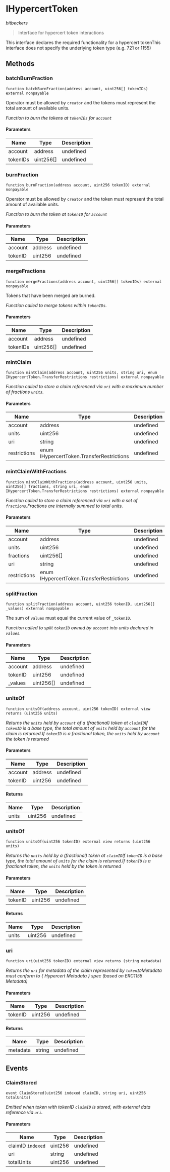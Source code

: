 # IHypercertToken

_bitbeckers_

> Interface for hypercert token interactions

This interface declares the required functionality for a hypercert tokenThis interface does not specify the underlying token type (e.g. 721 or 1155)

## Methods

### batchBurnFraction

```solidity
function batchBurnFraction(address account, uint256[] tokenIDs) external nonpayable
```

Operator must be allowed by `creator` and the tokens must represent the total amount of available units.

_Function to burn the tokens at `tokenIDs` for `account`_

#### Parameters

| Name     | Type      | Description |
| -------- | --------- | ----------- |
| account  | address   | undefined   |
| tokenIDs | uint256[] | undefined   |

### burnFraction

```solidity
function burnFraction(address account, uint256 tokenID) external nonpayable
```

Operator must be allowed by `creator` and the token must represent the total amount of available units.

_Function to burn the token at `tokenID` for `account`_

#### Parameters

| Name    | Type    | Description |
| ------- | ------- | ----------- |
| account | address | undefined   |
| tokenID | uint256 | undefined   |

### mergeFractions

```solidity
function mergeFractions(address account, uint256[] tokenIDs) external nonpayable
```

Tokens that have been merged are burned.

_Function called to merge tokens within `tokenIDs`._

#### Parameters

| Name     | Type      | Description |
| -------- | --------- | ----------- |
| account  | address   | undefined   |
| tokenIDs | uint256[] | undefined   |

### mintClaim

```solidity
function mintClaim(address account, uint256 units, string uri, enum IHypercertToken.TransferRestrictions restrictions) external nonpayable
```

_Function called to store a claim referenced via `uri` with a maximum number of fractions `units`._

#### Parameters

| Name         | Type                                      | Description |
| ------------ | ----------------------------------------- | ----------- |
| account      | address                                   | undefined   |
| units        | uint256                                   | undefined   |
| uri          | string                                    | undefined   |
| restrictions | enum IHypercertToken.TransferRestrictions | undefined   |

### mintClaimWithFractions

```solidity
function mintClaimWithFractions(address account, uint256 units, uint256[] fractions, string uri, enum IHypercertToken.TransferRestrictions restrictions) external nonpayable
```

_Function called to store a claim referenced via `uri` with a set of `fractions`.Fractions are internally summed to total units._

#### Parameters

| Name         | Type                                      | Description |
| ------------ | ----------------------------------------- | ----------- |
| account      | address                                   | undefined   |
| units        | uint256                                   | undefined   |
| fractions    | uint256[]                                 | undefined   |
| uri          | string                                    | undefined   |
| restrictions | enum IHypercertToken.TransferRestrictions | undefined   |

### splitFraction

```solidity
function splitFraction(address account, uint256 tokenID, uint256[] _values) external nonpayable
```

The sum of `values` must equal the current value of `_tokenID`.

_Function called to split `tokenID` owned by `account` into units declared in `values`._

#### Parameters

| Name     | Type      | Description |
| -------- | --------- | ----------- |
| account  | address   | undefined   |
| tokenID  | uint256   | undefined   |
| \_values | uint256[] | undefined   |

### unitsOf

```solidity
function unitsOf(address account, uint256 tokenID) external view returns (uint256 units)
```

_Returns the `units` held by `account` of a (fractional) token at `claimID`If `tokenID` is a base type, the total amount of `units` held by `account` for the claim is returned.If `tokenID` is a fractional token, the `units` held by `account` the token is returned_

#### Parameters

| Name    | Type    | Description |
| ------- | ------- | ----------- |
| account | address | undefined   |
| tokenID | uint256 | undefined   |

#### Returns

| Name  | Type    | Description |
| ----- | ------- | ----------- |
| units | uint256 | undefined   |

### unitsOf

```solidity
function unitsOf(uint256 tokenID) external view returns (uint256 units)
```

_Returns the `units` held by a (fractional) token at `claimID`If `tokenID` is a base type, the total amount of `units` for the claim is returned.If `tokenID` is a fractional token, the `units` held by the token is returned_

#### Parameters

| Name    | Type    | Description |
| ------- | ------- | ----------- |
| tokenID | uint256 | undefined   |

#### Returns

| Name  | Type    | Description |
| ----- | ------- | ----------- |
| units | uint256 | undefined   |

### uri

```solidity
function uri(uint256 tokenID) external view returns (string metadata)
```

_Returns the `uri` for metadata of the claim represented by `tokenID`Metadata must conform to { Hypercert Metadata } spec (based on ERC1155 Metadata)_

#### Parameters

| Name    | Type    | Description |
| ------- | ------- | ----------- |
| tokenID | uint256 | undefined   |

#### Returns

| Name     | Type   | Description |
| -------- | ------ | ----------- |
| metadata | string | undefined   |

## Events

### ClaimStored

```solidity
event ClaimStored(uint256 indexed claimID, string uri, uint256 totalUnits)
```

_Emitted when token with tokenID `claimID` is stored, with external data reference via `uri`._

#### Parameters

| Name              | Type    | Description |
| ----------------- | ------- | ----------- |
| claimID `indexed` | uint256 | undefined   |
| uri               | string  | undefined   |
| totalUnits        | uint256 | undefined   |
